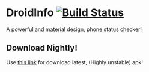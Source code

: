 # DroidInfo [![Build Status](https://travis-ci.com/k4ppaj/DroidInfo.svg?token=7MBxtqGZzGucs8zo21yy&branch=master)](https://travis-ci.com/k4ppaj/DroidInfo)

A powerful and material design, phone status checker!

## Download Nightly!

Use [this link](woodstockinc.github.io/DroidInfo/download.html) for download latest, (Highly unstable) apk!
